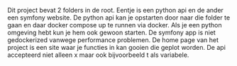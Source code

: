 Dit project bevat 2 folders in de root. Eentje is een python api en de ander een symfony website. De python api kan je opstarten door naar die folder te gaan en daar docker compose up te runnen via docker. Als je een python omgeving hebt kun je hem ook gewoon starten. De symfony app is niet gedockerized vanwege performance problemen.
De home page van het project is een site waar je functies in kan gooien die geplot worden. De api accepteerd niet alleen x maar ook bijvoorbeeld t als variabele. 

